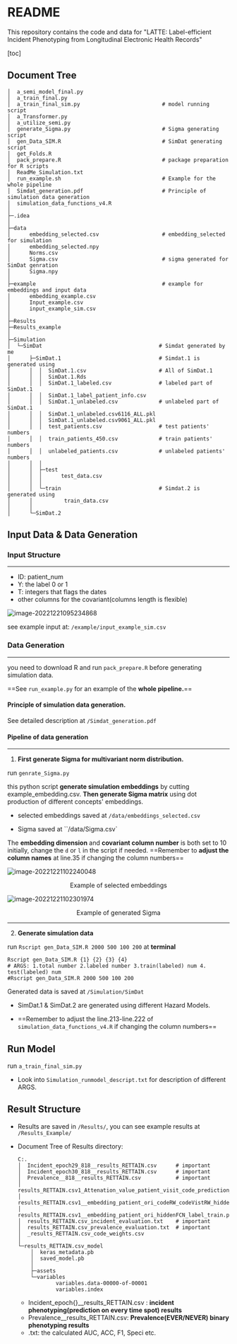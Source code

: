 # README

This repository contains the code and data for "LATTE: Label-efficient Incident Phenotyping from Longitudinal Electronic Health Records"

[toc]

## Document Tree

```shell
│  a_semi_model_final.py
│  a_train_final.py                             
│  a_train_final_sim.py                          # model running script
│  a_Transformer.py
│  a_utilize_semi.py
│  generate_Sigma.py                             # Sigma generating script
│  gen_Data_SIM.R                                # SimDat generating script
│  get_Folds.R
│  pack_prepare.R                                # package preparation for R scripts
│  ReadMe_Simulation.txt
│  run_example.sh                                # Example for the whole pipeline
│  Simdat_generation.pdf                         # Principle of simulation data generation
│  simulation_data_functions_v4.R
│
├─.idea
│
├─data
│      embedding_selected.csv                    # embedding_selected for simulation
│      embedding_selected.npy
│      Norms.csv
│      Sigma.csv                                 # sigma generated for SimDat genration
│      Sigma.npy
│
├─example                                        # example for embeddings and input data
│      embedding_example.csv 
│      Input_example.csv
│      input_example_sim.csv
│
├─Results                                          
├─Results_example
│
├─Simulation
│  └─SimDat                                     # Simdat generated by me
│      ├─SimDat.1                               # Simdat.1 is generated using
│      │  │  SimDat.1.csv                       # All of SimDat.1 
│      │  │  SimDat.1.Rds
│      │  │  SimDat.1_labeled.csv               # labeled part of SimDat.1 
│      │  │  SimDat.1_label_patient_info.csv
│      │  │  SimDat.1_unlabeled.csv             # unlabeled part of SimDat.1 
│      │  │  SimDat.1_unlabeled.csv6116_ALL.pkl
│      │  │  SimDat.1_unlabeled.csv9061_ALL.pkl
│      │  │  test_patients.csv                  # test patients' numbers
│      │  │  train_patients_450.csv             # train patients' numbers
│      │  │  unlabeled_patients.csv             # unlabeled patients' numbers
│      │  │
│      │  ├─test
│      │  │      test_data.csv
│      │  │
│      │  └─train                               # Simdat.2 is generated using
│      │          train_data.csv
│      │
│      └─SimDat.2

```





## Input Data & Data Generation

### Input Structure

---

*  ID: patient_num
* Y: the label 0 or 1
* T: integers that flags the dates
* other columns for the covariant(columns length is flexible)

![image-20221221095234868](C:\Users\NORTH\AppData\Roaming\Typora\typora-user-images\image-20221221095234868.png)

see example input at: `/example/input_example_sim.csv`



### Data Generation

---

you need to download R and run `pack_prepare.R` before generating simulation data.

==See `run_example.py` for an example of the **whole pipeline.**==

#### Principle of simulation data generation.

See detailed description at `/Simdat_generation.pdf`

 #### Pipeline of data generation

---

1. **First generate Sigma for multivariant norm distribution.**

run `genrate_Sigma.py`

this python script **generate simulation embeddings** by cutting example_embedding.csv. **Then generate Sigma matrix**  using dot production of different concepts' embeddings.

* selected embeddings saved at `/data/embeddings_selected.csv`

* Sigma saved at ``/data/Sigma.csv`

The **embedding dimension**  and **covariant column number** is both set to 10 initially, change the `d` or `l` in the script if needed. ==Remember to **adjust the column names** at line.35 if changing the column numbers==

![image-20221221102240048](C:\Users\NORTH\AppData\Roaming\Typora\typora-user-images\image-20221221102240048.png)

<center>Example of selected embeddings</center>

![image-20221221102301974](C:\Users\NORTH\AppData\Roaming\Typora\typora-user-images\image-20221221102301974.png)

<center>Example of generated Sigma</center>



---

2. **Generate simulation data**

run `Rscript gen_Data_SIM.R 2000 500 100 200` at **terminal**

```shell
Rscript gen_Data_SIM.R {1} {2} {3} {4}     
# ARGS: 1.total number 2.labeled number 3.train(labeled) num 4. test(labeled) num
#Rscript gen_Data_SIM.R 2000 500 100 200
```

Generated data is saved at `/Simulation/SimDat`

* SimDat.1 & SimDat.2 are generated using different Hazard Models.

* ==Remember to adjust the line.213-line.222 of `simulation_data_functions_v4.R` if changing the column numbers==



## Run Model

run `a_train_final_sim.py`

* Look into `Simulation_runmodel_descript.txt` for description of different ARGS.



##  Result Structure

* Results are saved in `/Results/`, you can see example results at `/Results_Example/`

* Document Tree of Results directory:

  ```shell
  C:.
  │  Incident_epoch29_818__results_RETTAIN.csv      # important
  │  Incident_epoch30_818__results_RETTAIN.csv      # important
  │  Prevalence__818__results_RETTAIN.csv           # important
  │  results_RETTAIN.csv1_Attenation_value_patient_visit_code_prediction_label_weight_test.pkl
  │  results_RETTAIN.csv1__embedding_patient_ori_codeRW_codeVistRW_hiddenFCN_label_test.pkl
  │  results_RETTAIN.csv1__embedding_patient_ori_hiddenFCN_label_train.pkl
  │  results_RETTAIN.csv_incident_evaluation.txt    # important
  │  results_RETTAIN.csv_prevalence_evaluation.txt  # important
  │  _results_RETTAIN.csv_code_weights.csv
  │
  └─results_RETTAIN.csv_model
      │  keras_metadata.pb
      │  saved_model.pb
      │
      ├─assets
      └─variables
              variables.data-00000-of-00001
              variables.index
  ```

  * Incident_epoch{}__results_RETTAIN.csv :  **incident phenotyping(prediction on every time spot) results**
  * Prevalence__results_RETTAIN.csv: **Prevalence(EVER/NEVER) binary phenotyping results**
  * .txt: the calculated AUC, ACC, F1, Speci etc.



